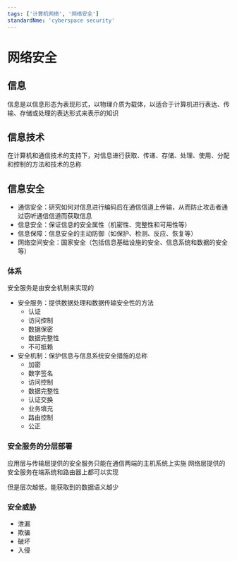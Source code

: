 ```yaml
---
tags: ['计算机网络', '网络安全']
standardNme: 'cyberspace security'
---
```


# 网络安全

## 信息

信息是以信息形态为表现形式，以物理介质为载体，以适合于计算机进行表达、传输、存储或处理的表达形式来表示的知识

## 信息技术

在计算机和通信技术的支持下，对信息进行获取、传递、存储、处理、使用、分配和控制的方法和技术的总称

## 信息安全

- 通信安全：研究如何对信息进行编码后在通信信道上传输，从而防止攻击者通过窃听通信信道而获取信息
- 信息安全：保证信息的安全属性（机密性、完整性和可用性等）
- 信息保障：信息安全的主动防御（如保护、检测、反应、恢复等）
- 网络空间安全：国家安全（包括信息基础设施的安全、信息系统和数据的安全等）

### 体系

安全服务是由安全机制来实现的

- 安全服务：提供数据处理和数据传输安全性的方法
  - 认证
  - 访问控制
  - 数据保密
  - 数据完整性
  - 不可抵赖
- 安全机制：保护信息与信息系统安全措施的总称
  - 加密
  - 数字签名
  - 访问控制
  - 数据完整性
  - 认证交换
  - 业务填充
  - 路由控制
  - 公正

### 安全服务的分层部署

应用层与传输层提供的安全服务只能在通信两端的主机系统上实施
网络层提供的安全服务在端系统和路由器上都可以实现

但是层次越低，能获取到的数据语义越少

### 安全威胁

- 泄漏
- 欺骗
- 破坏
- 入侵